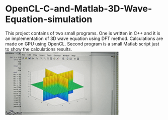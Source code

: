 # OpenCL-C-and-Matlab-3D-Wave-Equation-simulation
This project contains of two small programs. One is written in C++ and it is an implementation of 3D wave equation using DFT method. Calculations are made on GPU using OpenCL. Second program is a small Matlab script just to show the calculations results.
![](310dir.gif)
